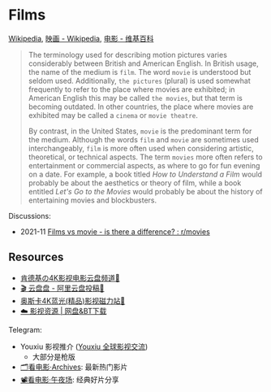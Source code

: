 # Films
[Wikipedia](https://en.wikipedia.org/wiki/Film), [映画 - Wikipedia](https://ja.wikipedia.org/wiki/%E6%98%A0%E7%94%BB), [电影 - 维基百科](https://zh.wikipedia.org/wiki/%E7%94%B5%E5%BD%B1)

> The terminology used for describing motion pictures varies considerably between British and American English. In British usage, the name of the medium is `film`. The word `movie` is understood but seldom used. Additionally, `the pictures` (plural) is used somewhat frequently to refer to the place where movies are exhibited; in American English this may be called `the movies`, but that term is becoming outdated. In other countries, the place where movies are exhibited may be called a `cinema` or `movie theatre`.
> 
> By contrast, in the United States, `movie` is the predominant term for the medium. Although the words `film` and `movie` are sometimes used interchangeably, `film` is more often used when considering artistic, theoretical, or technical aspects. The term `movies` more often refers to entertainment or commercial aspects, as where to go for fun evening on a date. For example, a book titled *How to Understand a Film* would probably be about the aesthetics or theory of film, while a book entitled *Let's Go to the Movies* would probably be about the history of entertaining movies and blockbusters.

Discussions:
- 2021-11 [Films vs movie - is there a difference? : r/movies](https://www.reddit.com/r/movies/comments/qu1sry/films_vs_movie_is_there_a_difference/)

## Resources
- [肯德基の4K影视电影云盘频道🍟](https://t.me/XiangxiuNB)
- [🎬 云盘盘 - 阿里云盘投稿🚦](https://t.me/yunpanpan)
- [奥斯卡4K蓝光(精品)影视磁力站🍟](https://t.me/Oscar_4Kmovies)
- [☁️ 影视资源 | 网盘&BT下载](https://t.me/BTCloudlinks)

Telegram:
- Youxiu 影视推介 ([Youxiu 全球影视交流](https://t.me/movie_eye))
  - 大部分是枪版
- [🗂️看电影·Archives](https://t.me/Moviesmidnight): 最新热门影片
- [📽️看电影·午夜场](https://t.me/Moviesontg): 经典好片分享
